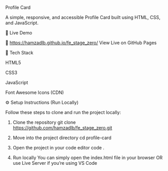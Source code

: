 Profile Card

A simple, responsive, and accessible Profile Card built using HTML, CSS, and JavaScript.

🚀 Live Demo

🔗 https://hamzadlb.github.io/fe_stage_zero/
View Live on GitHub Pages

🧩 Tech Stack

HTML5

CSS3 

JavaScript

Font Awesome Icons (CDN)

⚙️ Setup Instructions (Run Locally)

Follow these steps to clone and run the project locally:

1. Clone the repository
   git clone https://github.com/hamzadlb/fe_stage_zero.git

3. Move into the project directory
   cd profile-card

4. Open the project in your code editor
   code .

5. Run locally
   You can simply open the index.html file in your browser
   OR use Live Server if you’re using VS Code
